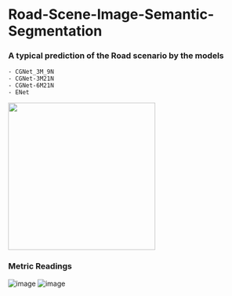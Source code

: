 # Road-Scene-Image-Semantic-Segmentation


### A typical prediction of the Road scenario by the models
    - CGNet_3M_9N
    - CGNet-3M21N
    - CGNet-6M21N
    - ENet
<img src="![image](https://github.com/user-attachments/assets/0d8a53e2-ff2f-4fcb-9425-ca5e97801da9)" width="300" />

### Metric Readings

![image](https://github.com/user-attachments/assets/b59e9fae-5778-4f35-b177-d89c206db447)
![image](https://github.com/user-attachments/assets/8bba721a-4a80-46f4-8008-9c05944c8e48)



